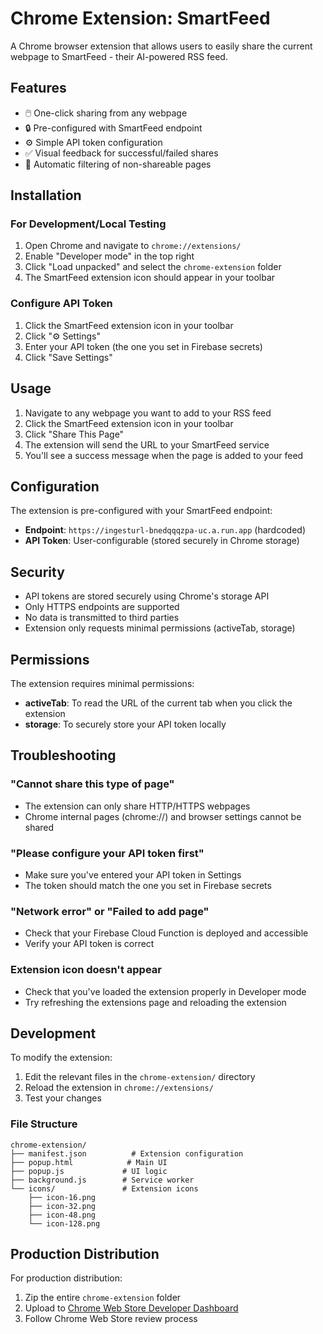 # Chrome Extension: SmartFeed

A Chrome browser extension that allows users to easily share the current webpage to SmartFeed - their AI-powered RSS feed.

## Features

- 🖱️ One-click sharing from any webpage
- 🔒 Pre-configured with SmartFeed endpoint
- ⚙️ Simple API token configuration
- ✅ Visual feedback for successful/failed shares
- 🚫 Automatic filtering of non-shareable pages

## Installation

### For Development/Local Testing

1. Open Chrome and navigate to `chrome://extensions/`
2. Enable "Developer mode" in the top right
3. Click "Load unpacked" and select the `chrome-extension` folder
4. The SmartFeed extension icon should appear in your toolbar

### Configure API Token

1. Click the SmartFeed extension icon in your toolbar
2. Click "⚙️ Settings"
3. Enter your API token (the one you set in Firebase secrets)
4. Click "Save Settings"

## Usage

1. Navigate to any webpage you want to add to your RSS feed
2. Click the SmartFeed extension icon in your toolbar
3. Click "Share This Page"
4. The extension will send the URL to your SmartFeed service
5. You'll see a success message when the page is added to your feed

## Configuration

The extension is pre-configured with your SmartFeed endpoint:
- **Endpoint**: `https://ingesturl-bnedqqqzpa-uc.a.run.app` (hardcoded)
- **API Token**: User-configurable (stored securely in Chrome storage)

## Security

- API tokens are stored securely using Chrome's storage API
- Only HTTPS endpoints are supported
- No data is transmitted to third parties
- Extension only requests minimal permissions (activeTab, storage)

## Permissions

The extension requires minimal permissions:
- **activeTab**: To read the URL of the current tab when you click the extension
- **storage**: To securely store your API token locally

## Troubleshooting

### "Cannot share this type of page"
- The extension can only share HTTP/HTTPS webpages
- Chrome internal pages (chrome://) and browser settings cannot be shared

### "Please configure your API token first"
- Make sure you've entered your API token in Settings
- The token should match the one you set in Firebase secrets

### "Network error" or "Failed to add page"
- Check that your Firebase Cloud Function is deployed and accessible
- Verify your API token is correct

### Extension icon doesn't appear
- Check that you've loaded the extension properly in Developer mode
- Try refreshing the extensions page and reloading the extension

## Development

To modify the extension:

1. Edit the relevant files in the `chrome-extension/` directory
2. Reload the extension in `chrome://extensions/`
3. Test your changes

### File Structure

```
chrome-extension/
├── manifest.json          # Extension configuration
├── popup.html            # Main UI
├── popup.js             # UI logic
├── background.js        # Service worker
└── icons/               # Extension icons
    ├── icon-16.png
    ├── icon-32.png
    ├── icon-48.png
    └── icon-128.png
```

## Production Distribution

For production distribution:

1. Zip the entire `chrome-extension` folder
2. Upload to [Chrome Web Store Developer Dashboard](https://chrome.google.com/webstore/devconsole/)
3. Follow Chrome Web Store review process